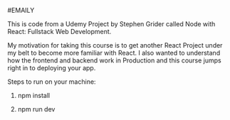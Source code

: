 #EMAILY

This is code from a Udemy Project by Stephen Grider called Node with React: Fullstack Web Development.

My motivation for taking this course is to get another React Project under my belt to become more familiar with React.  I also wanted to understand how the frontend and backend work in Production and this course jumps right in to deploying your app.

Steps to run on your machine:
<!-- install packages in both the server and client directory -->
1. npm install 
<!-- run the backend and frontend dev server -->
2. npm run dev
